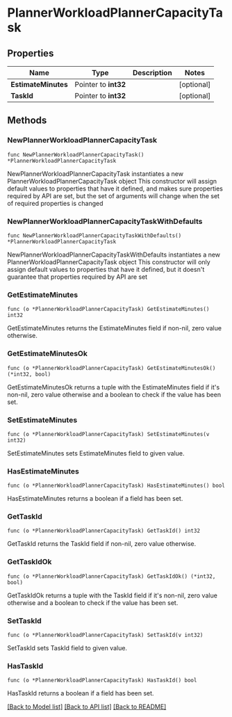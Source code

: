 # PlannerWorkloadPlannerCapacityTask

## Properties

Name | Type | Description | Notes
------------ | ------------- | ------------- | -------------
**EstimateMinutes** | Pointer to **int32** |  | [optional] 
**TaskId** | Pointer to **int32** |  | [optional] 

## Methods

### NewPlannerWorkloadPlannerCapacityTask

`func NewPlannerWorkloadPlannerCapacityTask() *PlannerWorkloadPlannerCapacityTask`

NewPlannerWorkloadPlannerCapacityTask instantiates a new PlannerWorkloadPlannerCapacityTask object
This constructor will assign default values to properties that have it defined,
and makes sure properties required by API are set, but the set of arguments
will change when the set of required properties is changed

### NewPlannerWorkloadPlannerCapacityTaskWithDefaults

`func NewPlannerWorkloadPlannerCapacityTaskWithDefaults() *PlannerWorkloadPlannerCapacityTask`

NewPlannerWorkloadPlannerCapacityTaskWithDefaults instantiates a new PlannerWorkloadPlannerCapacityTask object
This constructor will only assign default values to properties that have it defined,
but it doesn't guarantee that properties required by API are set

### GetEstimateMinutes

`func (o *PlannerWorkloadPlannerCapacityTask) GetEstimateMinutes() int32`

GetEstimateMinutes returns the EstimateMinutes field if non-nil, zero value otherwise.

### GetEstimateMinutesOk

`func (o *PlannerWorkloadPlannerCapacityTask) GetEstimateMinutesOk() (*int32, bool)`

GetEstimateMinutesOk returns a tuple with the EstimateMinutes field if it's non-nil, zero value otherwise
and a boolean to check if the value has been set.

### SetEstimateMinutes

`func (o *PlannerWorkloadPlannerCapacityTask) SetEstimateMinutes(v int32)`

SetEstimateMinutes sets EstimateMinutes field to given value.

### HasEstimateMinutes

`func (o *PlannerWorkloadPlannerCapacityTask) HasEstimateMinutes() bool`

HasEstimateMinutes returns a boolean if a field has been set.

### GetTaskId

`func (o *PlannerWorkloadPlannerCapacityTask) GetTaskId() int32`

GetTaskId returns the TaskId field if non-nil, zero value otherwise.

### GetTaskIdOk

`func (o *PlannerWorkloadPlannerCapacityTask) GetTaskIdOk() (*int32, bool)`

GetTaskIdOk returns a tuple with the TaskId field if it's non-nil, zero value otherwise
and a boolean to check if the value has been set.

### SetTaskId

`func (o *PlannerWorkloadPlannerCapacityTask) SetTaskId(v int32)`

SetTaskId sets TaskId field to given value.

### HasTaskId

`func (o *PlannerWorkloadPlannerCapacityTask) HasTaskId() bool`

HasTaskId returns a boolean if a field has been set.


[[Back to Model list]](../README.md#documentation-for-models) [[Back to API list]](../README.md#documentation-for-api-endpoints) [[Back to README]](../README.md)


